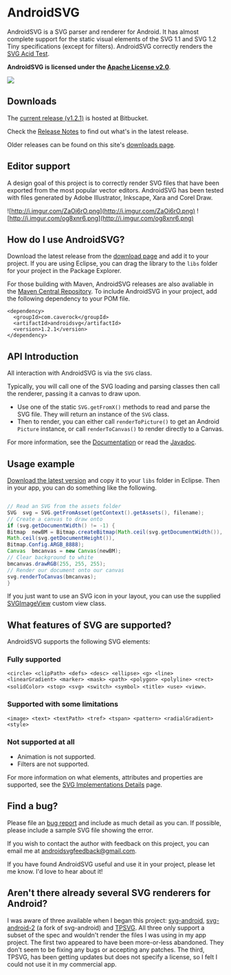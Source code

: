 # AndroidSVG #

AndroidSVG is a SVG parser and renderer for Android.  It has almost complete support for the static visual elements of the SVG 1.1 and SVG 1.2 Tiny specifications (except for filters).  AndroidSVG correctly renders the [SVG Acid Test](http://www.codedread.com/acid/acid1.html).

**AndroidSVG is licensed under the [Apache License v2.0](http://www.apache.org/licenses/LICENSE-2.0)**.

[![](http://i.imgur.com/gSGIbYP.png)](https://twitter.com/AndroidSVG)

## Downloads ##

The [current release (v1.2.1)](https://bitbucket.org/paullebeau/androidsvg/downloads) is hosted at Bitbucket.

Check the [Release Notes](ReleaseNotes.md) to find out what's in the latest release.

Older releases can be found on this site's [downloads page](https://code.google.com/p/androidsvg/downloads/list?can=1&q=&colspec=Filename+Summary+Uploaded+ReleaseDate+Size+DownloadCount).

## Editor support ##

A design goal of this project is to correctly render SVG files that have been exported from the most popular vector editors. AndroidSVG has been tested with files generated by Adobe Illustrator, Inkscape, Xara and Corel Draw.

![http://i.imgur.com/ZaOi6rO.png](http://i.imgur.com/ZaOi6rO.png)
![http://i.imgur.com/og8xnr6.png](http://i.imgur.com/og8xnr6.png)

## How do I use AndroidSVG? ##

Download the latest release from the [download page](https://code.google.com/p/androidsvg/downloads/list) and add it to your project.  If you are using Eclipse, you can drag the library to the `libs` folder for your project in the Package Explorer.

For those building with Maven, AndroidSVG releases are also avaliable in the [Maven Central Repository](http://search.maven.org/#search|gav|1|g%3A%22com.caverock%22%20AND%20a%3A%22androidsvg%22). To include AndroidSVG in your project, add the following dependency to your POM file.

```
<dependency>
  <groupId>com.caverock</groupId>
  <artifactId>androidsvg</artifactId>
  <version>1.2.1</version>
</dependency>
```

## API Introduction ##

All interaction with AndroidSVG is via the `SVG` class.

Typically, you will call one of the SVG loading and parsing classes then call the renderer, passing it a canvas to draw upon.

  * Use one of the static `SVG.getFromX()` methods to read and parse the SVG file.  They will return an instance of the `SVG` class.
  * Then to render, you can either call `renderToPicture()` to get an Android `Picture` instance, or call `renderToCanvas()` to render directly to a Canvas.

For more information, see the [Documentation](Documentation.md) or read the [Javadoc](https://androidsvg.googlecode.com/hg/doc/index.html).

## Usage example ##

[Download the latest version](https://code.google.com/p/androidsvg/downloads/list) and copy it to your `libs` folder in Eclipse.  Then in your app, you can do something like the following.

```java

// Read an SVG from the assets folder
SVG  svg = SVG.getFromAsset(getContext().getAssets(), filename);
// Create a canvas to draw onto
if (svg.getDocumentWidth() != -1) {
Bitmap  newBM = Bitmap.createBitmap(Math.ceil(svg.getDocumentWidth()),
Math.ceil(svg.getDocumentHeight()),
Bitmap.Config.ARGB_8888);
Canvas  bmcanvas = new Canvas(newBM);
// Clear background to white
bmcanvas.drawRGB(255, 255, 255);
// Render our document onto our canvas
svg.renderToCanvas(bmcanvas);
}
```

If you just want to use an SVG icon in your layout, you can use the supplied [SVGImageView](SVGImageView.md) custom view class.

## What features of SVG are supported? ##

AndroidSVG supports the following SVG elements:

### Fully supported ###

`<circle> <clipPath> <defs> <desc> <ellipse> <g> <line> <linearGradient> <marker> <mask> <path> <polygon> <polyline> <rect> <solidColor> <stop> <svg> <switch> <symbol> <title> <use> <view>`.

### Supported with some limitations ###

`<image> <text> <textPath> <tref> <tspan> <pattern> <radialGradient> <style>`

### Not supported at all ###

  * Animation is not supported.
  * Filters are not supported.

For more information on what elements, attributes and properties are supported, see the [SVG Implementations Details](SVGImplementationDetails.md) page.

## Find a bug? ##

Please file an [bug report](https://code.google.com/p/androidsvg/issues/list) and include as much detail as you can. If possible, please include a sample SVG file showing the error.

If you wish to contact the author with feedback on this project, you can email me at [androidsvgfeedback@gmail.com](mailto:androidsvgfeedback@gmail.com).

If you have found AndroidSVG useful and use it in your project, please let me know. I'd love to hear about it!

## Aren't there already several SVG renderers for Android? ##

I was aware of three available when I began this project: [syg-android](http://code.google.com/p/svg-android/), [svg-android-2](http://code.google.com/p/svg-android-2/) (a fork of svg-android) and [TPSVG](https://github.com/TrevorPage/TPSVG_Android_SVG_Library). All three only support a subset of the spec and wouldn't render the files I was using in my app project. The first two appeared to have been more-or-less abandoned. They don't seem to be fixing any bugs or accepting any patches. The third, TPSVG, has been getting updates but does not specify a license, so I felt I could not use it in my commercial app.
